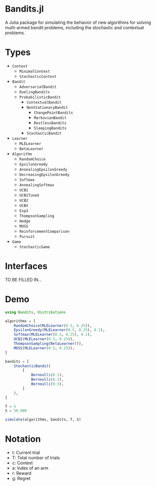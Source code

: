 # Bandits.jl

A Julia package for simulating the behavior of new algorithms for solving
multi-armed bandit problems, including the stochastic and contextual
problems.

# Types

* `Context`
    * `MinimalContext`
    * `StochasticContext`
* `Bandit`
    * `AdversarialBandit`
    * `DuelingBandits`
    * `ProbabilisticBandit`
        * `ContextualBandit`
        * `NonStationaryBandit`
            * `ChangePointBandits`
            * `MarkovianBandit`
            * `RestlessBandits`
            * `SleepingBandits`
        * `StochasticBandit`
* `Learner`
    * `MLELearner`
    * `BetaLearner`
* `Algorithm`
    * `RandomChoice`
    * `EpsilonGreedy`
    * `AnnealingEpsilonGreedy`
    * `DecreasingEpsilonGreedy`
    * `Softmax`
    * `AnnealingSoftmax`
    * `UCB1`
    * `UCB1Tuned`
    * `UCB2`
    * `UCBV`
    * `Exp3`
    * `ThompsonSampling`
    * `Hedge`
    * `MOSS`
    * `ReinforcementComparison`
    * `Pursuit`
* `Game`
    * `StochasticGame`

# Interfaces

TO BE FILLED IN...

# Demo

```jl
using Bandits, Distributions

algorithms = [
    RandomChoice(MLELearner(0.5, 0.25)),
    EpsilonGreedy(MLELearner(0.5, 0.25), 0.1),
    Softmax(MLELearner(0.5, 0.25), 0.1),
    UCB1(MLELearner(0.5, 0.25)),
    ThompsonSampling(BetaLearner()),
    MOSS(MLELearner(0.5, 0.25)),
]

bandits = [
    StochasticBandit(
        [
            Bernoulli(0.1),
            Bernoulli(0.2),
            Bernoulli(0.3),
        ]
    ),
]

T = 5
S = 50_000

simulate(algorithms, bandits, T, S)
```

# Notation

* t: Current trial
* T: Total number of trials
* c: Context
* a: Index of an arm
* r: Reward
* g: Regret
